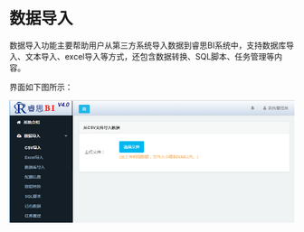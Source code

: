 # 数据导入

数据导入功能主要帮助用户从第三方系统导入数据到睿思BI系统中，支持数据库导入、文本导入、excel导入等方式，还包含数据转换、SQL脚本、任务管理等内容。

界面如下图所示：

![](/assets/import670.png)

